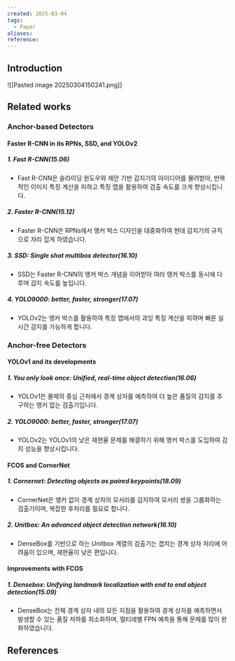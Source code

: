 ```yaml
---
created: 2025-03-04
tags:
  - Paper
aliases: 
reference:
---
```

## Introduction
![[Pasted image 20250304150241.png]]

## Related works
### Anchor-based Detectors

#### Faster R-CNN in its RPNs, SSD, and YOLOv2

##### 1. Fast R-CNN(15.06)
- Fast R-CNN은 슬라이딩 윈도우와 제안 기반 감지기의 아이디어를 물려받아, 반복적인 이미지 특징 계산을 피하고 특징 맵을 활용하여 검출 속도를 크게 향상시킵니다.

##### 2. Faster R-CNN(15.12)
- Faster R-CNN은 RPNs에서 앵커 박스 디자인을 대중화하여 현대 감지기의 규칙으로 자리 잡게 하였습니다.

##### 3. SSD: Single shot multibox detector(16.10)
- SSD는 Faster R-CNN의 앵커 박스 개념을 이어받아 여러 앵커 박스를 동시에 다루며 감지 속도를 높입니다.

##### 4. YOLO9000: better, faster, stronger(17.07)
- YOLOv2는 앵커 박스를 활용하여 특징 맵에서의 과잉 특징 계산을 피하며 빠른 실시간 감지를 가능하게 합니다.

### Anchor-free Detectors

#### YOLOv1 and its developments

##### 1. You only look once: Unified, real-time object detection(16.06)
- YOLOv1은 물체의 중심 근처에서 경계 상자를 예측하여 더 높은 품질의 감지를 추구하는 앵커 없는 검출기입니다.

##### 2. YOLO9000: better, faster, stronger(17.07)
- YOLOv2는 YOLOv1의 낮은 재현율 문제를 해결하기 위해 앵커 박스를 도입하여 감지 성능을 향상시킵니다.

#### FCOS and CornerNet

##### 1. Cornernet: Detecting objects as paired keypoints(18.09)
- CornerNet은 앵커 없이 경계 상자의 모서리를 감지하여 모서리 쌍을 그룹화하는 검출기이며, 복잡한 후처리를 필요로 합니다.

##### 2. Unitbox: An advanced object detection network(16.10)
- DenseBox를 기반으로 하는 Unitbox 계열의 검출기는 겹치는 경계 상자 처리에 어려움이 있으며, 재현율이 낮은 편입니다.

#### Improvements with FCOS

##### 1. Densebox: Unifying landmark localization with end to end object detection(15.09)
- DenseBox는 전체 경계 상자 내의 모든 지점을 활용하여 경계 상자를 예측하면서 발생할 수 있는 품질 저하를 최소화하며, 멀티레벨 FPN 예측을 통해 문제를 많이 완화하였습니다.

## References
